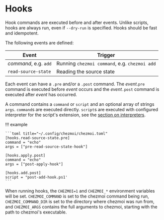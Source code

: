 # Hooks

Hook commands are executed before and after events. Unlike scripts, hooks are
always run, even if `--dry-run` is specified. Hooks should be fast and
idempotent.

The following events are defined:

| Event                 | Trigger                                       |
| --------------------- | --------------------------------------------- |
| *command*, e.g. `add` | Running `chezmoi command`, e.g. `chezmoi add` |
| `read-source-state`   | Reading the source state                      |

Each event can have a `.pre` and/or a `.post` command. The *event*.`pre` command
is executed before *event* occurs and the *event*`.post` command is executed
after *event* has occurred.

 A command contains a `command` or `script` and an optional array of strings
 `args`. `command`s are executed directly. `script`s are executed with
configured interpreter for the script's extension, see the [section on
interpreters](interpreters.md).

!!! example

    ```toml title="~/.config/chezmoi/chezmoi.toml"
    [hooks.read-source-state.pre]
    command = "echo"
    args = ["pre-read-source-state-hook"]

    [hooks.apply.post]
    command = "echo"
    args = ["post-apply-hook"]

    [hooks.add.post]
    script = "post-add-hook.ps1'
    ```

When running hooks, the `CHEZMOI=1` and `CHEZMOI_*` environment variables will
be set. `CHEZMOI_COMMAND` is set to the chezmoi command being run,
`CHEZMOI_COMMAND_DIR` is set to the directory where chezmoi was run from, and
`CHEZMOI_ARGS` contains the full arguments to chezmoi, starting with the path to
chezmoi's executable.
